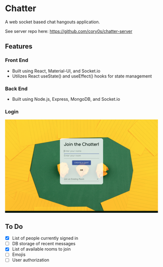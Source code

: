 # Chatter
A web socket based chat hangouts application.

See server repo here: https://github.com/cory0s/chatter-server

## Features

### Front End
- Built using React, Material-UI, and Socket.io
- Utilizes React useState() and useEffect() hooks for state management

### Back End
- Built using Node.js, Express, MongoDB, and Socket.io

### Login
![](https://github.com/cory0s/chatter/blob/master/src/images/main.gif)

## To Do
- [x] List of people currently signed in
- [ ] DB storage of recent messages
- [x] List of available rooms to join
- [ ] Emojis
- [ ] User authorization
